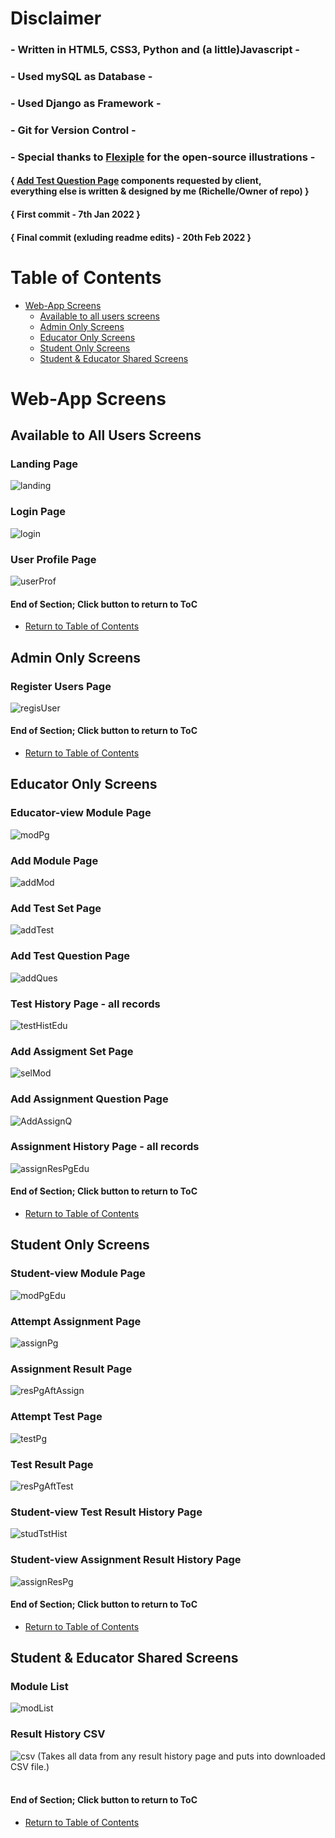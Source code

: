 # Disclaimer

### - Written in HTML5, CSS3, Python and (a little)Javascript -
### - Used mySQL as Database -
### - Used Django as Framework -
### - Git for Version Control -

### - Special thanks to [Flexiple](https://flexiple.com/illustrations/) for the open-source illustrations -


#### { [Add Test Question Page](#add-test-question-page) components requested by client, <br/> everything else is written & designed by me (Richelle/Owner of repo) }

#### { First commit - 7th Jan 2022 }
#### { Final commit (exluding readme edits) - 20th Feb 2022 }

# Table of Contents

- [Web-App Screens](#web-app-screens)
    - [Available to all users screens](#available-to-all-users-screens)
    - [Admin Only Screens](#admin-only-screens) 
    - [Educator Only Screens](#educator-only-screens)
    - [Student Only Screens](#student-only-screens)
    - [Student & Educator Shared Screens](#student--educator-shared-screens)

# Web-App Screens

## Available to All Users Screens
### Landing Page
![landing](/static/images/screens/landing.png)<br/>
### Login Page
![login](/static/images/screens/login.png)<br/>
### User Profile Page
![userProf](/static/images/screens/userProf.png)<br/>

#### End of Section; Click button to return to ToC
- [Return to Table of Contents](#Table-of-Contents)

## Admin Only Screens
### Register Users Page
![regisUser](/static/images/screens/regisUser.png)

#### End of Section; Click button to return to ToC
- [Return to Table of Contents](#Table-of-Contents)

## Educator Only Screens
### Educator-view Module Page
![modPg](/static/images/screens/modPg.png)
### Add Module Page
![addMod](/static/images/screens/addMod.png)
### Add Test Set Page
![addTest](/static/images/screens/addTest.png)
### Add Test Question Page
![addQues](/static/images/screens/addQues.png)
### Test History Page - all records
![testHistEdu](/static/images/screens/testHistEdu.png)
### Add Assigment Set Page
![selMod](/static/images/screens/selMod.png)
### Add Assignment Question Page
![AddAssignQ](/static/images/screens/addAssignQ.png)
### Assignment History Page - all records
![assignResPgEdu](/static/images/screens/assignResPgEdu.png)

#### End of Section; Click button to return to ToC
- [Return to Table of Contents](#Table-of-Contents)


## Student Only Screens
### Student-view Module Page
![modPgEdu](/static/images/screens/modPgEdu.png)
### Attempt Assignment Page 
![assignPg](/static/images/screens/assignPg.png)
### Assignment Result Page
![resPgAftAssign](/static/images/screens/resPgAftAssign.png)
### Attempt Test Page 
![testPg](/static/images/screens/testPg.png)
### Test Result Page
![resPgAftTest](/static/images/screens/resPgAftTest.png)
### Student-view Test Result History Page
![studTstHist](/static/images/screens/studTstHist.png)
### Student-view Assignment Result History Page
![assignResPg](/static/images/screens/assignResPg.png)

#### End of Section; Click button to return to ToC
- [Return to Table of Contents](#Table-of-Contents)


## Student & Educator Shared Screens
### Module List
![modList](/static/images/screens/modList.png)
### Result History CSV 
![csv](/static/images/screens/csv.png)
(Takes all data from any result history page and puts into downloaded CSV file.) <br/><br/>

#### End of Section; Click button to return to ToC
- [Return to Table of Contents](#Table-of-Contents)
